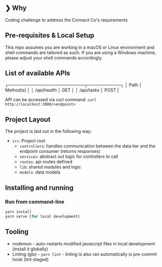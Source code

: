 ## ❯ Why

Coding challenge to address the Connect Co's requirements


## Pre-requisites & Local Setup

This repo assumes you are working in a macOS or Linux environment and shell commands are tailored as such.  If you are using a Windows machine, please adjust your shell commands accordingly.

## List of available APIs

┌─────────────────────────┬───────────┐
│ Path                    │ Method(s) │
│ /api/health             │ GET       │
│ /api/tasks              │ POST      |


API can be accessed via curl command: `curl http://localhost:3000/<endpoint>`

## Project Layout
The project is laid out in the following way:
- `src`: Project root
  - `controllers`: handles communication between the data tier and the endpoint consumer (returns responses)
  - `services`: abstract out logic for controllers to call
  - `routes`: api routes defined 
  - `lib`: shared modules and logic
  - `models`: data models

## Installing and running

### Run from command-line
```sh
yarn install
yarn serve (for local development)
```

## Tooling
- nodemon - auto-restarts modified javascript files in local development (install it globally)
- Linting (gts) - `yarn lint` - linting is also ran automatically is pre-commit hook (lint-staged)
```


